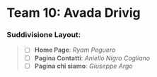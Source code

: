 # Team 10: Avada Drivig

### Suddivisione Layout:
> - [ ] **Home Page**: *Ryam Peguero*
> - [ ] **Pagina Contatti**: *Aniello Nigro Cogliano*
> - [ ]  **Pagina chi siamo**: *Giuseppe Argo*
>